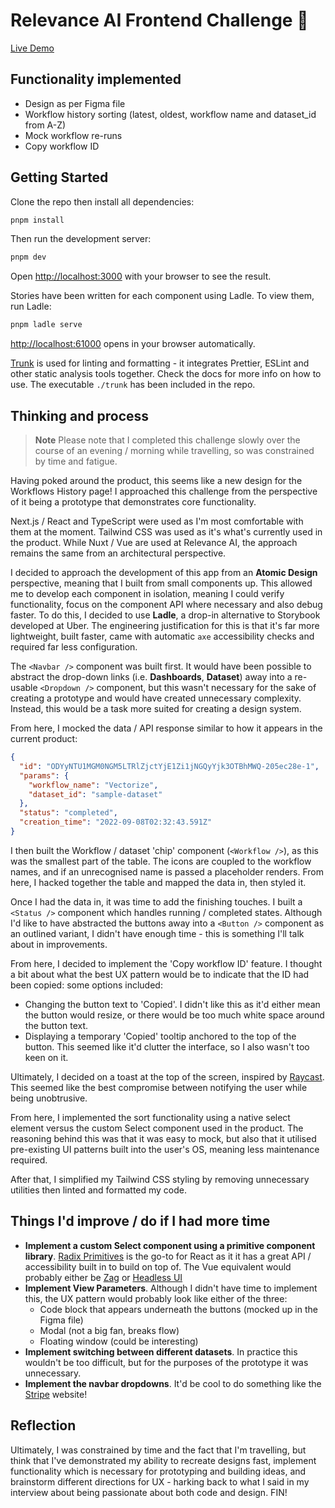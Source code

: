 # Relevance AI Frontend Challenge 🥊

[Live Demo](https://relevance-ai-frontend-challenge.vercel.app/)

## Functionality implemented

- Design as per Figma file
- Workflow history sorting (latest, oldest, workflow name and dataset_id from A-Z)
- Mock workflow re-runs
- Copy workflow ID

## Getting Started

Clone the repo then install all dependencies:

```bash
pnpm install
```

Then run the development server:

```bash
pnpm dev
```

Open [http://localhost:3000](http://localhost:3000) with your browser to see the result.

Stories have been written for each component using Ladle. To view them, run Ladle:

```bash
pnpm ladle serve
```

[http://localhost:61000](http://localhost:61000) opens in your browser automatically.

[Trunk](https://trunk.io) is used for linting and formatting - it integrates Prettier, ESLint and other static analysis tools together. Check the docs for more info on how to use. The executable `./trunk` has been included in the repo.

## Thinking and process

> **Note**
> Please note that I completed this challenge slowly over the course of an evening / morning while travelling, so was constrained by time and fatigue.

Having poked around the product, this seems like a new design for the Workflows History page! I approached this challenge from the perspective of it
being a prototype that demonstrates core functionality.

Next.js / React and TypeScript were used as I'm most comfortable with them at the moment. Tailwind CSS was used as it's what's currently used
in the product. While Nuxt / Vue are used at Relevance AI, the approach remains the same from an architectural perspective.

I decided to approach the development of this app from an **Atomic Design** perspective, meaning that I built from small components up.
This allowed me to develop each component in isolation, meaning I could verify functionality, focus on the component API where necessary
and also debug faster. To do this, I decided to use **Ladle**, a drop-in alternative to Storybook developed at Uber. The engineering justification for
this is that it's far more lightweight, built faster, came with automatic `axe` accessibility checks and required far less configuration.

The `<Navbar />` component was built first. It would have been possible to abstract the drop-down links (i.e. **Dashboards**, **Dataset**) away into a re-usable
`<Dropdown />` component, but this wasn't necessary for the sake of creating a prototype and would have created unnecessary complexity. Instead, this would be
a task more suited for creating a design system.

From here, I mocked the data / API response similar to how it appears in the current product:

```json
{
  "id": "ODYyNTU1MGM0NGM5LTRlZjctYjE1Zi1jNGQyYjk3OTBhMWQ-205ec28e-1",
  "params": {
    "workflow_name": "Vectorize",
    "dataset_id": "sample-dataset"
  },
  "status": "completed",
  "creation_time": "2022-09-08T02:32:43.591Z"
}
```

I then built the Workflow / dataset 'chip' component (`<Workflow />`), as this was the smallest part of the table. The icons are coupled to the workflow
names, and if an unrecognised name is passed a placeholder renders. From here, I hacked together the table and mapped the data in, then styled it.

Once I had the data in, it was time to add the finishing touches. I built a `<Status />` component which handles running / completed states. Although I'd like to have abstracted the buttons away into a `<Button />` component as an outlined variant, I didn't have enough time - this is something I'll talk about in improvements.

From here, I decided to implement the 'Copy workflow ID' feature. I thought a bit about what the best UX pattern would be to indicate that the ID had been copied: some options included:

- Changing the button text to 'Copied'. I didn't like this as it'd either mean the button would resize, or there would be too much white space around the button text.
- Displaying a temporary 'Copied' tooltip anchored to the top of the button. This seemed like it'd clutter the interface, so I also wasn't too keen on it.

Ultimately, I decided on a toast at the top of the screen, inspired by [Raycast](https://developers.raycast.com/api-reference/feedback/hud). This seemed like the best compromise between notifying the user while being unobtrusive.

From here, I implemented the sort functionality using a native select element versus the custom Select component used in the product. The reasoning behind this was that it was easy to mock, but also that it utilised pre-existing UI patterns built into the user's OS, meaning less maintenance required.

After that, I simplified my Tailwind CSS styling by removing unnecessary utilities then linted and formatted my code.

## Things I'd improve / do if I had more time

- **Implement a custom Select component using a primitive component library**. [Radix Primitives](https://www.radix-ui.com/docs/primitives/components/select) is the go-to for React as it it has a great API / accessibility built in to build on top of. The Vue equivalent would probably either be [Zag](https://zagjs.com/) or [Headless UI](https://headlessui.com/)
- **Implement View Parameters**. Although I didn't have time to implement this, the UX pattern would probably look like either of the three:
  - Code block that appears underneath the buttons (mocked up in the Figma file)
  - Modal (not a big fan, breaks flow)
  - Floating window (could be interesting)
- **Implement switching between different datasets**. In practice this wouldn't be too difficult, but for the purposes of the prototype it was unnecessary.
- **Implement the navbar dropdowns**. It'd be cool to do something like the [Stripe](https://stripe.com/au) website!

## Reflection

Ultimately, I was constrained by time and the fact that I'm travelling, but think that I've demonstrated my ability to recreate designs fast, implement functionality which is necessary for prototyping and building ideas, and brainstorm different directions for UX - harking back to what I said in my interview
about being passionate about both code and design. FIN!
